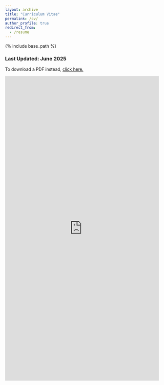 ```yaml
---
layout: archive
title: "Curriculum Vitae"
permalink: /cv/
author_profile: true
redirect_from:
  - /resume
---
```


{% include base_path %}

### Last Updated: June 2025

To download a PDF instead, [click here.](https://raw.githubusercontent.com/marisapetrusky/marisapetrusky.github.io/master/files/petrusky_cv.pdf)

<iframe
  src="https://mozilla.github.io/pdf.js/web/viewer.html?file=https://raw.githubusercontent.com/marisapetrusky/marisapetrusky.github.io/master/files/petrusky_cv.pdf"
  width="100%"
  height="1000px"
  style="border: none;">
</iframe>

<!---
## Teaching
  <ul>{% for post in site.teaching reversed %}
    {% include archive-single-cv.html %}
  {% endfor %}</ul>
-->
